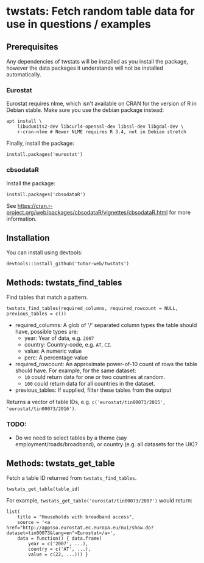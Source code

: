 # twstats: Fetch random table data for use in questions / examples

## Prerequisites

Any dependencies of twstats will be installed as you install the package,
however the data packages it understands will not be installed automatically.

### Eurostat

Eurostat requires nlme, which isn't available on CRAN for the version of R in Debian stable.
Make sure you use the debian package instead:

```
apt install \
    libudunits2-dev libcurl4-openssl-dev libssl-dev libgdal-dev \
    r-cran-nlme # Newer NLME requires R 3.4, not in Debian stretch
```

Finally, install the package:

```
install.packages('eurostat')
```

### cbsodataR

Install the package:

```
install.packages('cbsodataR')
```

See https://cran.r-project.org/web/packages/cbsodataR/vignettes/cbsodataR.html for more information.

## Installation

You can install using devtools:

```
devtools::install_github('tutor-web/twstats')
```

## Methods: twstats_find_tables

Find tables that match a pattern.

```
twstats_find_tables(required_columns, required_rowcount = NULL, previous_tables = c())
```

* required_columns: A glob of '/' separated column types the table should have, possible types are:
  * year: Year of data, e.g. ``2007``
  * country: Country-code, e.g. ``AT``, ``CZ``.
  * value: A numeric value
  * perc: A percentage value
* required_rowcount: An approximate power-of-10 count of rows the table should have. For example, for the same dataset:
  * ``10`` could return data for one or two countries at random.
  * ``100`` could return data for all countries in the dataset.
* previous_tables: If supplied, filter these tables from the output

Returns a vector of table IDs, e.g. ``c('eurostat/tin00073/2015', 'eurostat/tin00073/2016')``.

### TODO:

* Do we need to select tables by a theme (say employment/roads/broadband), or country (e.g. all datasets for the UK)?

## Methods: twstats_get_table

Fetch a table ID returned from ``twstats_find_tables``.

```
twstats_get_table(table_id)
```

For example, ``twstats_get_table('eurostat/tin00073/2007')`` would return:

```
list(
    title = "Households with broadband access",
    source = '<a href="http://appsso.eurostat.ec.europa.eu/nui/show.do?dataset=tin00073&lang=en">Eurostat</a>',
    data = function() { data.frame(
        year = c('2007', ...),
        country = c('AT', ...),
        value = c(22, ...))) }
```
